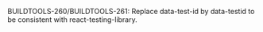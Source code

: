 BUILDTOOLS-260/BUILDTOOLS-261: Replace data-test-id by data-testid to be consistent with react-testing-library.